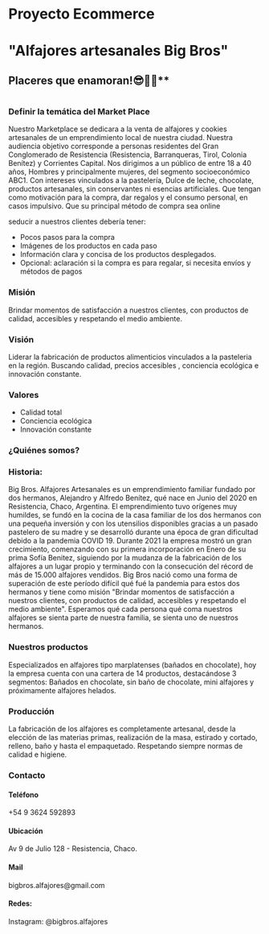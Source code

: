 

# Proyecto Ecommerce
# "Alfajores artesanales Big Bros"
##         Placeres que enamoran!😎🤩🤩**
# 
 <h3>Definir la temática del Market Place</h3>

<p>Nuestro Marketplace se dedicara a la venta de alfajores y cookies  artesanales de un emprendimiento local de nuestra ciudad.
Nuestra audiencia objetivo corresponde a personas residentes del Gran Conglomerado de Resistencia (Resistencia, Barranqueras, Tirol, Colonia Benítez) y Corrientes Capital. 
Nos dirigimos a un público de entre 18 a 40 años, Hombres y principalmente mujeres, del segmento socioeconómico ABC1.  
Con intereses vinculados a la pastelería, Dulce de leche, chocolate, productos artesanales, sin conservantes ni esencias artificiales. 
Que tengan como motivación para la compra, dar regalos y el consumo personal, en casos impulsivo. Que su principal método de compra sea online</p>
    
<p> seducir a nuestros clientes debería tener:</p>

<ul>
    <li>Pocos pasos para la compra</li>
    <li>Imágenes de los productos en cada paso</li>
    <li>Información clara y concisa de los productos desplegados.</li>
    <li>Opcional: aclaración si la compra es para regalar, si necesita envíos y métodos de pagos</li>
</ul>
   
<h3>Misión</h3> 
    
<p>Brindar momentos de satisfacción a nuestros clientes, con productos de calidad, accesibles y respetando el medio ambiente.</p>
    
<h3>Visión</h3>
    
<p>Liderar la fabricación de productos alimenticios vinculados a la pasteleria en la región. Buscando calidad, precios accesibles , conciencia ecológica e innovación constante.</p>
    
    
<h3>Valores</h3>
<ul>
    <li>Calidad total</li>
    <li>Conciencia ecológica</li>
    <li>Innovación constante</li>
</ul>

<h3>¿Quiénes somos?</h3>
    
<h3>Historia:</h3>
    
<p>Big Bros. Alfajores Artesanales es un emprendimiento familiar fundado por dos hermanos, Alejandro y Alfredo Benítez, qué nace en Junio del 2020 en Resistencia, Chaco, Argentina.
El emprendimiento tuvo orígenes muy humildes, se fundó en la cocina de la casa familiar de los dos hermanos con una pequeña inversión y con los utensilios disponibles gracias a un pasado pastelero de su madre y se desarrolló durante una época de gran dificultad debido a la pandemia COVID 19.
 Durante 2021 la empresa mostró un gran crecimiento, comenzando con su primera incorporación en Enero de su prima Sofía Benitez, siguiendo por la mudanza de la fabricación de los alfajores a un lugar propio y terminando con la consecución del récord de más de 15.000 alfajores vendidos.
Big Bros nació como una forma de superación de este período difícil qué fué la pandemia para estos dos hermanos y tiene como misión "Brindar momentos de satisfacción a nuestros clientes, con productos de calidad, accesibles y respetando el medio ambiente".
Esperamos qué cada persona qué coma nuestros alfajores se sienta parte de nuestra familia, se sienta uno de nuestros hermanos.</p>
    
<h3>Nuestros productos</h3>
    
<p>Especializados en alfajores tipo marplatenses (bañados en chocolate), hoy la empresa cuenta con una cartera de 14 productos, destacándose 3 segmentos: Bañados en chocolate, 
sin baño de chocolate, mini alfajores y próximamente alfajores helados.</p>
    
<h3>Producción</h3>

<p>La fabricación de los alfajores es completamente artesanal, desde la elección de las materias primas, realización de la masa, estirado y cortado, relleno, baño y hasta el empaquetado. 
Respetando siempre normas de calidad e higiene.</p>
    
<h3>Contacto</h3>
    
<h4>Teléfono</h4>
    <p>+54 9 3624 592893</p>
    
<h4>Ubicación</h4>
    <p>Av 9 de Julio 128 - Resistencia, Chaco.</p>
    
<h4>Mail</h4>
    <p>bigbros.alfajores@gmail.com</p>
    
<h4>Redes:</h4>
    <p>Instagram: @bigbros.alfajores</p>
    